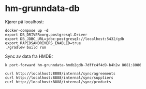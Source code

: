 # hm-grunndata-db

Kjører på localhost:

```
docker-compose up -d
export DB_DRIVER=org.postgresql.Driver
export DB_JDBC_URL=jdbc:postgresql://localhost:5432/gdb
export RAPIDSANDRIVERS_ENABLED=true
./gradlew build run

```

Sync av data fra HMDB:
````
k port-forward hm-grunndata-hmdb2gdb-7dffc4f4d9-b4h2w 8081:8080

curl http://localhost:8888/internal/sync/agreements
curl http://localhost:8888/internal/sync/suppliers
curl http://localhost:8888/internal/sync/products

````


